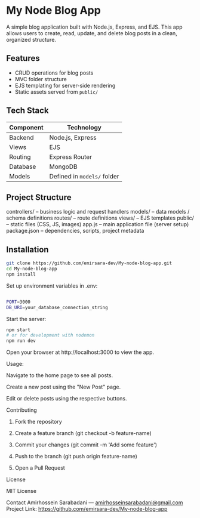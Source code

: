 # My Node Blog App

A simple blog application built with Node.js, Express, and EJS. This app allows users to create, read, update, and delete blog posts in a clean, organized structure.

## Features

- CRUD operations for blog posts
- MVC folder structure
- EJS templating for server-side rendering
- Static assets served from `public/`

## Tech Stack

| Component | Technology |
|---|---|
| Backend | Node.js, Express |
| Views | EJS |
| Routing | Express Router |
| Database | MongoDB |
| Models | Defined in `models/` folder |

## Project Structure

controllers/ – business logic and request handlers
models/ – data models / schema definitions
routes/ – route definitions
views/ – EJS templates
public/ – static files (CSS, JS, images)
app.js – main application file (server setup)
package.json – dependencies, scripts, project metadata




## Installation

```bash
git clone https://github.com/emirsara-dev/My-node-blog-app.git
cd My-node-blog-app
npm install
```
Set up environment variables in .env:

```bash

PORT=3000
DB_URI=your_database_connection_string
```
Start the server:

```bash
npm start
# or for development with nodemon
npm run dev
```

Open your browser at http://localhost:3000 to view the app.


Usage:

Navigate to the home page to see all posts.

Create a new post using the "New Post" page.

Edit or delete posts using the respective buttons.



Contributing

1. Fork the repository

2. Create a feature branch (git checkout -b feature-name)

3. Commit your changes (git commit -m 'Add some feature')

4. Push to the branch (git push origin feature-name)

5. Open a Pull Request



License

MIT License

Contact
Amirhossein Sarabadani — amirhosseinsarabadani@gmail.com
Project Link: https://github.com/emirsara-dev/My-node-blog-app